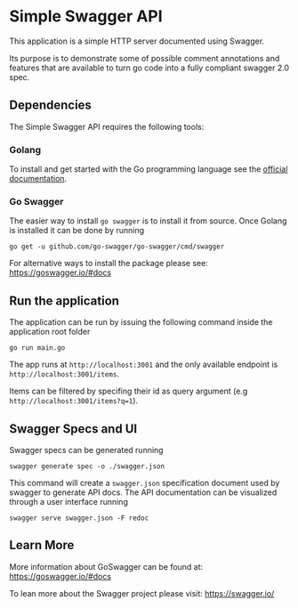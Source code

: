 # Simple Swagger API
This application is a simple HTTP server documented using Swagger.

Its purpose is to demonstrate some of possible comment annotations and features that are available to turn go code into a fully compliant swagger 2.0 spec.


## Dependencies
The Simple Swagger API requires the following tools:

### Golang
To install and get started with the Go programming language see the [official documentation]( https://golang.org/doc/install?download=go1.5.windows-amd64.msi2).

### Go Swagger
The easier way to install `go swagger` is to install it from source. Once Golang is installed it can be done by running
```
go get -u github.com/go-swagger/go-swagger/cmd/swagger
```

For alternative ways to install the package please see:
https://goswagger.io/#docs


## Run the application
The application can be run by issuing the following command inside the application root folder
```
go run main.go
```

The app runs at `http://localhost:3001` and the only available endpoint is `http://localhost:3001/items`.

Items can be filtered by specifing their id as query argument (e.g `http://localhost:3001/items?q=1`).


## Swagger Specs and UI

Swagger specs can be generated running
```
swagger generate spec -o ./swagger.json
```
This command will create a `swagger.json` specification document used by swagger to generate API docs.
The API documentation can be visualized through a user interface running
```
swagger serve swagger.json -F redoc
```


## Learn More
More information about GoSwagger can be found at:
https://goswagger.io/#docs

To lean more about the  Swagger project please visit:
https://swagger.io/
